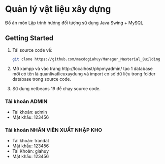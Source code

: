 <!-- author: macdogiahuy -->
# Quản lý vật liệu xây dựng
Đồ án môn Lập trình hướng đối tượng sử dụng Java Swing + MySQL
## Getting Started

1. Tải source code về:

   ```bash
   git clone https://github.com/macdogiahuy/Manager_Masterial_Building.git
   ```
2. Mở xampp và vào trang http://localhost/phpmyadmin/ tạo 1 database mới có tên là quanlivatlieuxaydung và import cơ sở dữ liệu trong folder database trong source code.

3. Sử dụng netbeans 19 để chạy source code.

### Tài khoản ADMIN
- Tài khoản: admin
- Mật khẩu: 123456

### Tài khoản NHÂN VIÊN XUẤT NHẬP KHO
- Tài khoản: trandat
- Mật khẩu: 123456
- Tài Khoản: giahuy
- Mật khẩu: 123456
